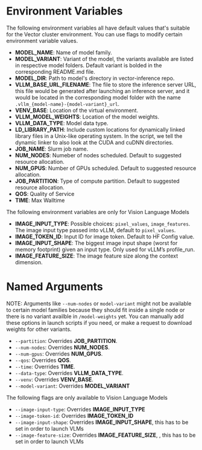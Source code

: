 # Environment Variables
The following environment variables all have default values that's suitable for the Vector cluster environment. You can use flags to modify certain environment variable values.

* **MODEL_NAME**: Name of model family.
* **MODEL_VARIANT**: Variant of the model, the variants available are listed in respective model folders. Default variant is bolded in the corresponding README.md file.
* **MODEL_DIR**: Path to model's directory in vector-inference repo.
* **VLLM_BASE_URL_FILENAME**: The file to store the inference server URL, this file would be generated after launching an inference server, and it would be located in the corresponding model folder with the name `.vllm_{model-name}-{model-variant}_url`.
* **VENV_BASE**: Location of the virtual environment.
* **VLLM_MODEL_WEIGHTS**: Location of the model weights.
* **VLLM_DATA_TYPE**: Model data type.
* **LD_LIBRARY_PATH**: Include custom locations for dynamically linked library files in a Unix-like operating system. In the script, we tell the dynamic linker to also look at the CUDA and cuDNN directories.
* **JOB_NAME**: Slurm job name.
* **NUM_NODES**: Numeber of nodes scheduled. Default to suggested resource allocation.
* **NUM_GPUS**: Number of GPUs scheduled. Default to suggested resource allocation.
* **JOB_PARTITION**: Type of compute partition. Default to suggested resource allocation.
* **QOS**: Quality of Service
* **TIME**: Max Walltime

The following environment variables are only for Vision Language Models

* **IMAGE_INPUT_TYPE**: Possible choices: `pixel_values`, `image_features`. The image input type passed into vLLM, default to `pixel_values`.
* **IMAGE_TOKEN_ID**: Input ID for image token. Default to HF Config value.
* **IMAGE_INPUT_SHAPE**: The biggest image input shape (worst for memory footprint) given an input type. Only used for vLLM’s profile_run. 
* **IMAGE_FEATURE_SIZE**: The image feature size along the context dimension.

# Named Arguments
NOTE: Arguments like `--num-nodes` or `model-variant` might not be available to certain model families because they should fit inside a single node or there is no variant availble in `/model-weights` yet. You can manually add these options in launch scripts if you need, or make a request to download weights for other variants.
* `--partition`: Overrides **JOB_PARTITION**.
* `--num-nodes`: Overrides **NUM_NODES**.
* `--num-gpus`: Overrides **NUM_GPUS**.
* `--qos`: Overrides **QOS**.
* `--time`: Overrides **TIME**.
* `--data-type`: Overrides **VLLM_DATA_TYPE**.
* `--venv`: Overrides **VENV_BASE**.
* `--model-variant`: Overrides **MODEL_VARIANT**

The following flags are only available to Vision Language Models

* `--image-input-type`: Overrides **IMAGE_INPUT_TYPE**
* `--image-token-id`: Overrides **IMAGE_TOKEN_ID**
* `--image-input-shape`: Overrides **IMAGE_INPUT_SHAPE**, this has to be set in order to launch VLMs
* `--image-feature-size`: Overrides **IMAGE_FEATURE_SIZE**, , this has to be set in order to launch VLMs
